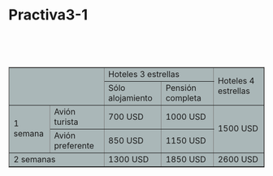 # Practiva3-1
</table>
<br>
<br>
<br>
<table border align="center" width="50%" bgcolor="#AAB7B8">
   <tr>
    <td rowspan="2" colspan="2"></td>
    <td colspan="4">Hoteles 3 estrellas</td>
    <td rowspan="2"> Hoteles 4 estrellas</td>
    </tr>
    <tr>
        <td colspan="2">Sólo alojamiento</td>
        <td colspan="2">Pensión completa</td>
    </tr>
    <tr>
        <td rowspan="2">1 semana</td>
        <td>Avión turista</td>
        <td colspan="2">700 USD</td>
        <td colspan="2">1000 USD</td>
        <td rowspan="2">1500 USD</td>
    </tr>
    <tr>
        <td>Avión preferente</td>
        <td colspan="2">850 USD</td>
        <td colspan="2">1150 USD</td>
    </tr>
    <tr>
        <td colspan="2">2 semanas</td>
        <td colspan="2">1300 USD</td>
        <td colspan="2">1850 USD</td>
        <td colspan="2">2600 USD</td>
    </tr>
</table>
